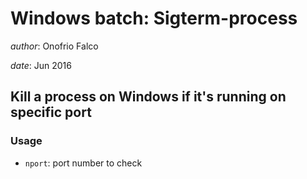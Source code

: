 # Windows batch: Sigterm-process
_author_: Onofrio Falco

_date_: Jun 2016

## Kill a process on Windows if it's running on specific port

### **Usage**	
* `nport`: port number to check
